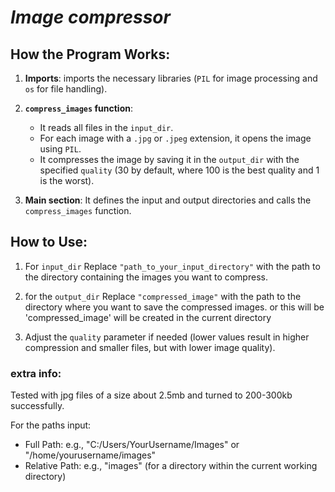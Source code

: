 # *Image compressor*

## How the Program Works:

1. **Imports**: imports the necessary libraries (`PIL` for image processing and `os` for file handling).


2. **`compress_images` function**:
   - It reads all files in the `input_dir`.
   - For each image with a `.jpg` or `.jpeg` extension, it opens the image using `PIL`.
   - It compresses the image by saving it in the `output_dir` with the specified `quality` (30 by default, where 100 is the best quality and 1 is the worst).
3. **Main section**: It defines the input and output directories and calls the `compress_images` function.


## How to Use:



1. For `input_dir` Replace `"path_to_your_input_directory"` with the path to the directory containing the images you want to compress. 

2. for the `output_dir` Replace `"compressed_image"` with the path to the directory where you want to save the compressed images. or this will be 'compressed_image' will be created in the current directory

3. Adjust the `quality` parameter if needed (lower values result in higher compression and smaller files, but with lower image quality).


### extra info:
 Tested with jpg files of a size about 2.5mb and turned to 200-300kb successfully.

For the paths input:
- Full Path: e.g., "C:/Users/YourUsername/Images" or "/home/yourusername/images"
- Relative Path: e.g., "images" (for a directory within the current working directory)


